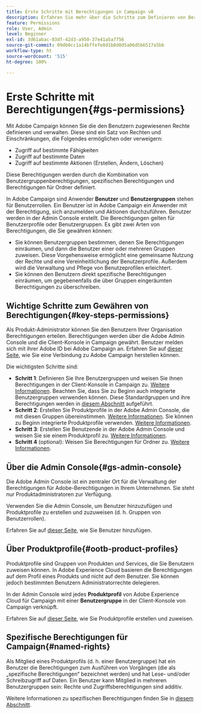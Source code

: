 ```yaml
---
title: Erste Schritte mit Berechtigungen in Campaign v8
description: Erfahren Sie mehr über die Schritte zum Definieren von Berechtigungen in Campaign v8
feature: Permissions
role: User, Admin
level: Beginner
exl-id: 3d61abac-03df-42d3-a950-37e41a5a7756
source-git-commit: 09db0cc1a14bffefe8d1b8d0d5a06d5b6517a5bb
workflow-type: ht
source-wordcount: '515'
ht-degree: 100%

---
```


# Erste Schritte mit Berechtigungen{#gs-permissions}

Mit Adobe Campaign können Sie die den Benutzern zugewiesenen Rechte definieren und verwalten. Diese sind ein Satz von Rechten und Einschränkungen, die Folgendes ermöglichen oder verweigern:

* Zugriff auf bestimmte Fähigkeiten
* Zugriff auf bestimmte Daten
* Zugriff auf bestimmte Aktionen (Erstellen, Ändern, Löschen)

Diese Berechtigungen werden durch die Kombination von Benutzergruppenberechtigungen, spezifischen Berechtigungen und Berechtigungen für Ordner definiert.

In Adobe Campaign sind Anwender **Benutzer** und **Benutzergruppen** stehen für Benutzerrollen. Ein Benutzer ist in Adobe Campaign ein Anwender mit der Berechtigung, sich anzumelden und Aktionen durchzuführen. Benutzer werden in der Admin Console erstellt. Die Berechtigungen gelten für Benutzerprofile oder Benutzergruppen. Es gibt zwei Arten von Berechtigungen, die Sie gewähren können:

* Sie können Benutzergruppen bestimmen, denen Sie Berechtigungen einräumen, und dann die Benutzer einer oder mehreren Gruppen zuweisen. Diese Vorgehensweise ermöglicht eine gemeinsame Nutzung der Rechte und eine Vereinheitlichung der Benutzerprofile. Außerdem wird die Verwaltung und Pflege von Benutzeprofilen erleichtert.
* Sie können den Benutzern direkt spezifische Berechtigungen einräumen, um gegebenenfalls die über Gruppen eingeräumten Berechtigungen zu überschreiben.

## Wichtige Schritte zum Gewähren von Berechtigungen{#key-steps-permissions}

Als Produkt-Administrator können Sie den Benutzern Ihrer Organisation Berechtigungen erteilen. Berechtigungen werden über die Adobe Admin Console und die Client-Konsole in Campaign gewährt. Benutzer melden sich mit ihrer Adobe ID bei Adobe Campaign an. Erfahren Sie auf [dieser Seite](connect.md), wie Sie eine Verbindung zu Adobe Campaign herstellen können.

Die wichtigsten Schritte sind:

* **Schritt 1**: Definieren Sie Ihre Benutzergruppen und weisen Sie ihnen Berechtigungen in der Client-Konsole in Campaign zu. [Weitere Informationen](manage-permissions.md#create-product-profile).
Beachten Sie, dass Sie zu Beginn auch integrierte Benutzergruppen verwenden können. Diese Standardgruppen und ihre Berechtigungen werden in [diesem Abschnitt](manage-permissions.md#ootb-productprofiles) aufgeführt.
* **Schritt 2**: Erstellen Sie Produktprofile in der Adobe Admin Console, die mit diesen Gruppen übereinstimmen. [Weitere Informationen](manage-permissions.md#create-product-profile).
Sie können zu Beginn integrierte Produktprofile verwenden. [Weitere Informationen](manage-permissions.md#ootb-productprofiles).
* **Schritt 3**: Erstellen Sie Benutzende in der Adobe Admin Console und weisen Sie sie einem Produktprofil zu. [Weitere Informationen](manage-permissions.md#add-users).
* **Schritt 4** (optional): Weisen Sie Berechtigungen für Ordner zu. [Weitere Informationen](manage-permissions.md#ootb-productprofiles).

## Über die Admin Console{#gs-admin-console}

Die Adobe Admin Console ist ein zentraler Ort für die Verwaltung der Berechtigungen für Adobe-Berechtigungen in Ihrem Unternehmen. Sie steht nur Produktadministratoren zur Verfügung.

Verwenden Sie die Admin Console, um Benutzer hinzuzufügen und Produktprofile zu erstellen und zuzuweisen (d. h. Gruppen von Benutzerrollen).

Erfahren Sie auf [dieser Seite](manage-permissions.md#add-users), wie Sie Benutzer hinzufügen.

## Über Produktprofile{#ootb-product-profiles}

Produktprofile sind Gruppen von Produkten und Services, die Sie Benutzern zuweisen können. In Adobe Experience Cloud basieren die Berechtigungen auf dem Profil eines Produkts und nicht auf dem Benutzer. Sie können jedoch bestimmten Benutzern Administratorrechte delegieren.

In der Admin Console wird jedes **Produktprofil** von Adobe Experience Cloud für Campaign mit einer **Benutzergruppe** in der Client-Konsole von Campaign verknüpft.

Erfahren Sie auf [dieser Seite](manage-permissions.md#create-a-product-profile), wie Sie Produktprofile erstellen und zuweisen.

## Spezifische Berechtigungen für Campaign{#named-rights}

Als Mitglied eines Produktprofils (d. h. einer Benutzergruppe) hat ein Benutzer die Berechtigungen zum Ausführen von Vorgängen (die als „spezifische Berechtigungen“ bezeichnet werden) und hat Lese- und/oder Schreibzugriff auf Daten. Ein Benutzer kann Mitglied in mehreren Benutzergruppen sein: Rechte und Zugriffsberechtigungen sind additiv.

Weitere Informationen zu spezifischen Berechtigungen finden Sie in [diesem Abschnitt](manage-permissions.md#use-named-rights).
